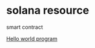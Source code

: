 # solana resource
smart contract

<a href="[https://www.w3schools.com](https://soldev.app/course/hello-world-program)">Hello world program</a>
